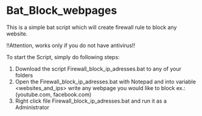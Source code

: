 # Bat_Block_webpages
This is a simple bat script which will create firewall rule to block any website.

!!Attention, works only if you do not have antivirus!!


To start the Script, simply do following steps:
1) Download the script Firewall_block_ip_adresses.bat to any of your folders
2) Open the Firewall_block_ip_adresses.bat with Notepad and into variable <websites_and_ips> write any webpage you would like to block ex.: (youtube.com, facebook.com)
3) Right click file Firewall_block_ip_adresses.bat and run it as a Administrator 
